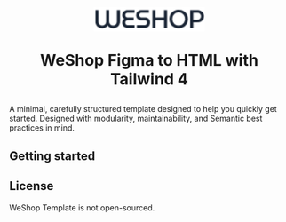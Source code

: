 <h1 align="center" style="position: relative;">
  <br>
    <img src="./assets/weshope_logo.png" alt="logo" width="200">
  <br>
  
  WeShop Figma to HTML with Tailwind 4
</h1>

A minimal, carefully structured template designed to help you quickly get started. Designed with modularity, maintainability, and Semantic best practices in mind.

## Getting started

## License

WeShop Template is not open-sourced.
